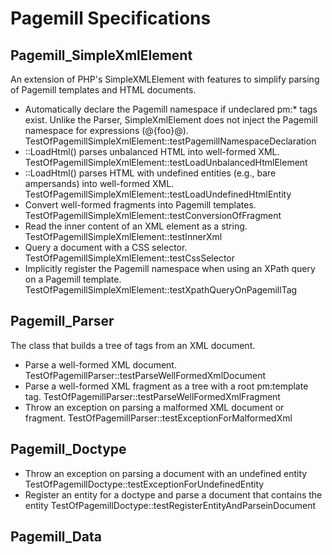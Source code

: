 # Pagemill Specifications

## Pagemill_SimpleXmlElement

An extension of PHP's SimpleXMLElement with features to simplify parsing of Pagemill templates and HTML documents.

* Automatically declare the Pagemill namespace if undeclared pm:* tags exist.
  Unlike the Parser, SimpleXmlElement does not inject the Pagemill namespace for expressions (@{foo}@).
  TestOfPagemillSimpleXmlElement::testPagemillNamespaceDeclaration
* ::LoadHtml() parses unbalanced HTML into well-formed XML.
  TestOfPagemillSimpleXmlElement::testLoadUnbalancedHtmlElement
* ::LoadHtml() parses HTML with undefined entities (e.g., bare ampersands) into well-formed XML.
  TestOfPagemillSimpleXmlElement::testLoadUndefinedHtmlEntity
* Convert well-formed fragments into Pagemill templates.
  TestOfPagemillSimpleXmlElement::testConversionOfFragment
* Read the inner content of an XML element as a string.
  TestOfPagemillSimpleXmlElement::testInnerXml
* Query a document with a CSS selector.
  TestOfPagemillSimpleXmlElement::testCssSelector
* Implicitly register the Pagemill namespace when using an XPath query on a Pagemill template.
  TestOfPagemillSimpleXmlElement::testXpathQueryOnPagemillTag

## Pagemill_Parser

The class that builds a tree of tags from an XML document.

* Parse a well-formed XML document.
  TestOfPagemillParser::testParseWellFormedXmlDocument
* Parse a well-formed XML fragment as a tree with a root pm:template tag.
  TestOfPagemillParser::testParseWellFormedXmlFragment
* Throw an exception on parsing a malformed XML document or fragment.
  TestOfPagemillParser::testExceptionForMalformedXml

## Pagemill_Doctype

* Throw an exception on parsing a document with an undefined entity
  TestOfPagemillDoctype::testExceptionForUndefinedEntity
* Register an entity for a doctype and parse a document that contains the entity
  TestOfPagemillDoctype::testRegisterEntityAndParseinDocument

## Pagemill_Data

